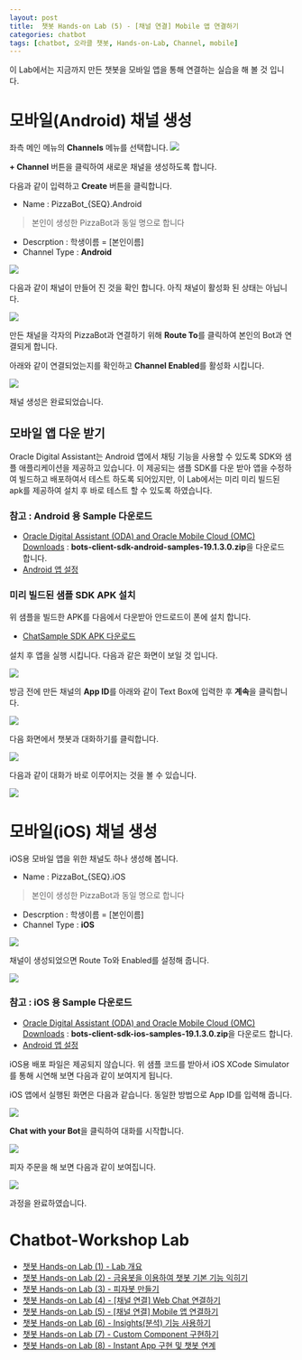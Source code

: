 ```yaml
---
layout: post
title:  챗봇 Hands-on Lab (5) - [채널 연결] Mobile 앱 연결하기
categories: chatbot
tags: [chatbot, 오라클 챗봇, Hands-on-Lab, Channel, mobile]
---
```


이 Lab에서는 지금까지 만든 챗봇을 모바일 앱을 통해 연결하는 실습을 해 볼 것 입니다.


# 모바일(Android) 채널 생성
좌측 메인 메뉴의 **Channels** 메뉴를 선택합니다.
![](/assets/images/chatbot_lecture/channel/01_channel_settings.png)

 **+ Channel** 버튼을 클릭하여 새로운 채널을 생성하도록 합니다. 

다음과 같이 입력하고 **Create** 버튼을 클릭합니다.

* Name : PizzaBot_{SEQ}.Android 
> 본인이 생성한 PizzaBot과 동일 명으로 합니다 
* Descrption : 학생이름 = [본인이름]
* Channel Type : **Android**

![](/assets/images/chatbot_lecture/channel/07_android.png)

다음과 같이 채널이 만들어 진 것을 확인 합니다. 아직 채널이 활성화 된 상태는 아닙니다.

![](/assets/images/chatbot_lecture/channel/08_android_after_create.png)

만든 채널을 각자의 PizzaBot과 연결하기 위해 **Route To**를 클릭하여 본인의 Bot과 연결되게 합니다.

아래와 같이 연결되었는지를 확인하고 **Channel Enabled**를 활성화 시킵니다.

![](/assets/images/chatbot_lecture/channel/09_android_route.png)

채널 생성은 완료되었습니다.

## 모바일 앱 다운 받기
Oracle Digital Assistant는 Android 앱에서 채팅 기능을 사용할 수 있도록 SDK와 샘플 애플리케이션을 제공하고 있습니다.
이 제공되는 샘플 SDK를 다운 받아 앱을 수정하여 빌드하고 배포하여서 테스트 하도록 되어있지만, 이 Lab에서는 미리 미리 빌드된 apk를 제공하여 설치 후 바로 테스트 할 수 있도록 하였습니다. 

### 참고 : Android 용 Sample 다운로드
- [Oracle Digital Assistant (ODA) and Oracle Mobile Cloud (OMC) Downloads](https://www.oracle.com/technetwork/topics/cloud/downloads/amce-downloads-4478270.html) :  **bots-client-sdk-android-samples-19.1.3.0.zip**을 다운로드 합니다.
- [Android 앱 설정](https://docs.oracle.com/en/cloud/paas/digital-assistant/use-chatbot/channels-topic.html#GUID-4B97C781-6972-44B9-A7D3-9F2F57CE09B9)


### 미리 빌드된 샘플 SDK APK 설치 
위 샘플을 빌드한 APK를 다음에서 다운받아 안드로드이 폰에 설치 합니다. 

- [ChatSample SDK APK 다운로드](https://github.com/mee-nam-lee/chatbot_lecture/raw/master/labfiles/mobilechat/app-release.apk)

설치 후 앱을 실행 시킵니다. 다음과 같은 화면이 보일 것 입니다.

![](/assets/images/chatbot_lecture/channel/15_android_01.jpeg)

방금 전에 만든 채널의 **App ID**를 아래와 같이 Text Box에 입력한 후 **계속**을 클릭합니다.

![](/assets/images/chatbot_lecture/channel/16_android_appid.png)

다음 화면에서 챗봇과 대화하기를 클릭합니다.

![](/assets/images/chatbot_lecture/channel/17_android_before_chat.jpeg)

다음과 같이 대화가 바로 이루어지는 것을 볼 수 있습니다.

![](/assets/images/chatbot_lecture/channel/18_android_chat.jpeg)

# 모바일(iOS) 채널 생성

iOS용 모바일 앱을 위한 채널도 하나 생성해  봅니다.

* Name : PizzaBot_{SEQ}.iOS 
> 본인이 생성한 PizzaBot과 동일 명으로 합니다 
* Descrption : 학생이름 = [본인이름]
* Channel Type : **iOS**

![](/assets/images/chatbot_lecture/channel/10_ios_create.png)

채널이 생성되었으면 Route To와 Enabled를 설정해 줍니다.

![](/assets/images/chatbot_lecture/channel/11_ios_created.png)

### 참고 : iOS 용 Sample 다운로드
- [Oracle Digital Assistant (ODA) and Oracle Mobile Cloud (OMC) Downloads](https://www.oracle.com/technetwork/topics/cloud/downloads/amce-downloads-4478270.html) : **bots-client-sdk-ios-samples-19.1.3.0.zip**을 다운로드 합니다.
- [Android 앱 설정](https://docs.oracle.com/en/cloud/paas/digital-assistant/use-chatbot/channels-topic.html#GUID-4B97C781-6972-44B9-A7D3-9F2F57CE09B9)

iOS용 배포 파일은 제공되지 않습니다. 위 샘플 코드를 받아서 iOS XCode Simulator를 통해 시연해 보면 다음과 같이 보여지게 됩니다.

iOS 앱에서 실행된 화면은 다음과 같습니다. 동일한 방법으로 App ID를 입력해 줍니다.

![](/assets/images/chatbot_lecture/channel/12_ios_appid.png)

**Chat with your Bot**을 클릭하여 대화를 시작합니다.

![](/assets/images/chatbot_lecture/channel/13_ios_start_chat.png)

피자 주문을 해 보면 다음과 같이 보여집니다.

![](/assets/images/chatbot_lecture/channel/14_ios_chat_pizza.png)

과정을 완료하였습니다.

# Chatbot-Workshop Lab 
* [챗봇 Hands-on Lab (1) - Lab 개요](/chatbot/2019/챗봇-Hands-on-Lab_1/)
* [챗봇 Hands-on Lab (2) - 금융봇을 이용하여 챗봇 기본 기능 익히기](/chatbot/2019/챗봇-Hands-on-Lab_2/)
* [챗봇 Hands-on Lab (3) - 피자봇 만들기 ](/chatbot/2019/챗봇-Hands-on-Lab_3/)
* [챗봇 Hands-on Lab (4) - [채널 연결] Web Chat 연결하기](/chatbot/2019/챗봇-Hands-on-Lab_4/)
* [챗봇 Hands-on Lab (5) - [채널 연결] Mobile 앱 연결하기](/chatbot/2019/챗봇-Hands-on-Lab_5/)
* [챗봇 Hands-on Lab (6) - Insights(분석) 기능 사용하기](/chatbot/2019/챗봇-Hands-on-Lab_6/)
* [챗봇 Hands-on Lab (7) - Custom Component 구현하기](/chatbot/2019/챗봇-Hands-on-Lab_7/)
* [챗봇 Hands-on Lab (8) - Instant App 구현 및 챗봇 연계](/chatbot/2019/챗봇-Hands-on-Lab_8/)